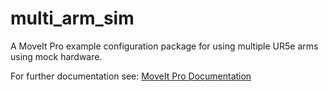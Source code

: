 # multi_arm_sim

A MoveIt Pro example configuration package for using multiple UR5e arms using mock hardware.

For further documentation see: [MoveIt Pro Documentation](https://docs.picknik.ai/)
